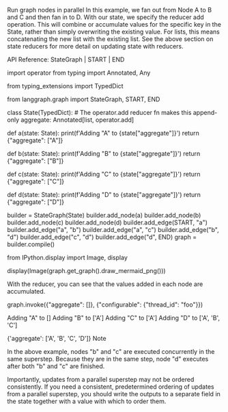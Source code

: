 Run graph nodes in parallel
In this example, we fan out from Node A to B and C and then fan in to D. With our state, we specify the reducer add operation. This will combine or accumulate values for the specific key in the State, rather than simply overwriting the existing value. For lists, this means concatenating the new list with the existing list. See the above section on state reducers for more detail on updating state with reducers.

API Reference: StateGraph | START | END


import operator
from typing import Annotated, Any

from typing_extensions import TypedDict

from langgraph.graph import StateGraph, START, END


class State(TypedDict):
    # The operator.add reducer fn makes this append-only
    aggregate: Annotated[list, operator.add]


def a(state: State):
    print(f'Adding "A" to {state["aggregate"]}')
    return {"aggregate": ["A"]}


def b(state: State):
    print(f'Adding "B" to {state["aggregate"]}')
    return {"aggregate": ["B"]}


def c(state: State):
    print(f'Adding "C" to {state["aggregate"]}')
    return {"aggregate": ["C"]}


def d(state: State):
    print(f'Adding "D" to {state["aggregate"]}')
    return {"aggregate": ["D"]}


builder = StateGraph(State)
builder.add_node(a)
builder.add_node(b)
builder.add_node(c)
builder.add_node(d)
builder.add_edge(START, "a")
builder.add_edge("a", "b")
builder.add_edge("a", "c")
builder.add_edge("b", "d")
builder.add_edge("c", "d")
builder.add_edge("d", END)
graph = builder.compile()

from IPython.display import Image, display

display(Image(graph.get_graph().draw_mermaid_png()))


With the reducer, you can see that the values added in each node are accumulated.


graph.invoke({"aggregate": []}, {"configurable": {"thread_id": "foo"}})

Adding "A" to []
Adding "B" to ['A']
Adding "C" to ['A']
Adding "D" to ['A', 'B', 'C']

{'aggregate': ['A', 'B', 'C', 'D']}
Note

In the above example, nodes "b" and "c" are executed concurrently in the same superstep. Because they are in the same step, node "d" executes after both "b" and "c" are finished.

Importantly, updates from a parallel superstep may not be ordered consistently. If you need a consistent, predetermined ordering of updates from a parallel superstep, you should write the outputs to a separate field in the state together with a value with which to order them.